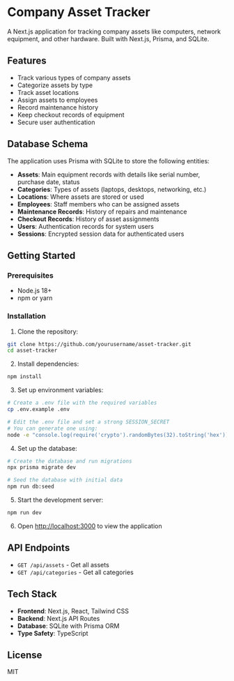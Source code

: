 # Company Asset Tracker

A Next.js application for tracking company assets like computers, network equipment, and other hardware. Built with Next.js, Prisma, and SQLite.

## Features

- Track various types of company assets
- Categorize assets by type
- Track asset locations
- Assign assets to employees
- Record maintenance history
- Keep checkout records of equipment
- Secure user authentication

## Database Schema

The application uses Prisma with SQLite to store the following entities:

- **Assets**: Main equipment records with details like serial number, purchase date, status
- **Categories**: Types of assets (laptops, desktops, networking, etc.)
- **Locations**: Where assets are stored or used
- **Employees**: Staff members who can be assigned assets
- **Maintenance Records**: History of repairs and maintenance
- **Checkout Records**: History of asset assignments
- **Users**: Authentication records for system users
- **Sessions**: Encrypted session data for authenticated users

## Getting Started

### Prerequisites

- Node.js 18+ 
- npm or yarn

### Installation

1. Clone the repository:

```bash
git clone https://github.com/yourusername/asset-tracker.git
cd asset-tracker
```

2. Install dependencies:

```bash
npm install
```

3. Set up environment variables:

```bash
# Create a .env file with the required variables
cp .env.example .env

# Edit the .env file and set a strong SESSION_SECRET
# You can generate one using:
node -e "console.log(require('crypto').randomBytes(32).toString('hex'))"
```

4. Set up the database:

```bash
# Create the database and run migrations
npx prisma migrate dev

# Seed the database with initial data
npm run db:seed
```

5. Start the development server:

```bash
npm run dev
```

6. Open [http://localhost:3000](http://localhost:3000) to view the application

## API Endpoints

- `GET /api/assets` - Get all assets
- `GET /api/categories` - Get all categories

## Tech Stack

- **Frontend**: Next.js, React, Tailwind CSS
- **Backend**: Next.js API Routes
- **Database**: SQLite with Prisma ORM
- **Type Safety**: TypeScript

## License

MIT
